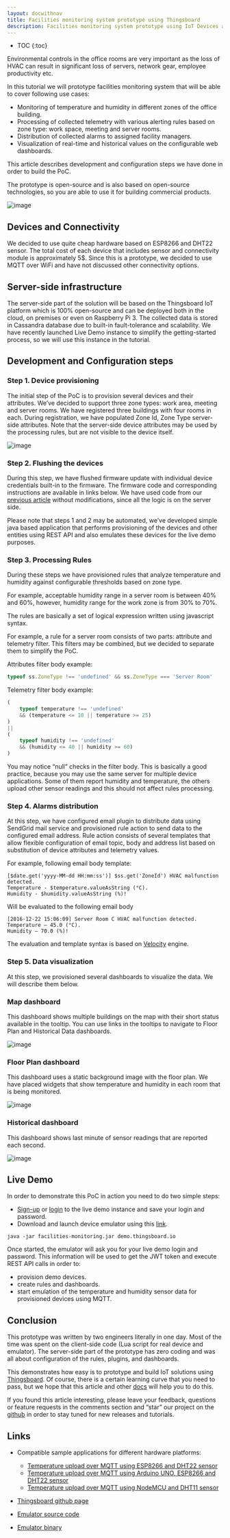 ```yaml
---
layout: docwithnav
title: Facilities monitoring system prototype using Thingsboard
description: Facilities monitoring system prototype using IoT Devices and Thingsboard
---
```


* TOC
{:toc}

Environmental controls in the office rooms are very important as the loss of HVAC can result in significant loss of servers, network gear, employee productivity etc. 

In this tutorial we will prototype facilities monitoring system that will be able to cover following use cases:

 - Monitoring of temperature and humidity in different zones of the office building.
 - Processing of collected telemetry with various alerting rules based on zone type: work space, meeting and server rooms.
 - Distribution of collected alarms to assigned facility managers.
 - Visualization of real-time and historical values on the configurable web dashboards.

This article describes development and configuration steps we have done in order to build the PoC. 

The prototype is open-source and is also based on open-source technologies, so you are able to use it for building commercial products.

   ![image](/images/samples/monitoring/facilities-management.svg)

## Devices and Connectivity

We decided to use quite cheap hardware based on ESP8266 and DHT22 sensor.
The total cost of each device that includes sensor and connectivity module is approximately 5$. Since this is a prototype, we decided to use MQTT over WiFi and have not discussed other connectivity options.

## Server-side infrastructure

The server-side part of the solution will be based on the Thingsboard IoT platform which is 100% open-source and can be deployed both in the cloud, on premises or even on Raspberry Pi 3. The collected data is stored in Cassandra database due to built-in fault-tolerance and scalability. We have recently launched Live Demo instance to simplify  the getting-started process, so we will use this instance in the tutorial.

## Development and Configuration steps

### Step 1. Device provisioning

The initial step of the PoC is to provision several devices and their attributes. We’ve decided to support three zone types: work area, meeting and server rooms. We have registered three buildings with four rooms in each. During registration, we have populated Zone Id, Zone Type server-side attributes. Note that the server-side device attributes may be used by the processing rules, but are not visible to the device itself.

  ![image](/images/samples/monitoring/service-side-attributes.png)
  
### Step 2. Flushing the devices

During this step, we have flushed firmware update with individual device credentials built-in to the firmware. The firmware code and corresponding instructions are available in links below. We have used code from our [previous article](/docs/samples/nodemcu/temperature/) without modifications, since all the logic is on the server side.

Please note that steps 1 and 2 may be automated, we’ve developed simple java based application that performs provisioning of the devices and other entities using REST API and also emulates these devices for the live demo purposes.

### Step 3. Processing Rules

During these steps we have provisioned rules that analyze temperature and humidity against configurable thresholds based on zone type. 

For example, acceptable humidity range in a server room is between 40% and 60%, however, humidity range for the work zone is from 30% to 70%. 

The rules are basically a set of logical expression written using javascript syntax. 

For example, a rule for a server room consists of two parts: attribute and telemetry filter. This filters may be combined, but we decided to separate them to simplify the PoC.

Attributes filter body example:

```javascript
typeof ss.ZoneType !== 'undefined' && ss.ZoneType === 'Server Room'
```

Telemetry filter body example:

```javascript
(
    typeof temperature !== 'undefined' 
    && (temperature <= 10 || temperature >= 25)
)
|| 
(
    typeof humidity !== 'undefined' 
    && (humidity <= 40 || humidity >= 60)
)
```

You may notice “null” checks in the filter body. This is basically a good practice, because you may use the same server for multiple device applications. Some of them report humidity and temperature, the others upload other sensor readings and this should not affect rules processing.


### Step 4. Alarms distribution

At this step, we have configured email plugin to distribute data using SendGrid mail service and provisioned rule action to send data to the configured email address. 
Rule action consists of several templates that allow flexible configuration of email topic, body and address list based on substitution of device attributes and telemetry values. 

For example, following email body template:

```velocity
[$date.get('yyyy-MM-dd HH:mm:ss')] $ss.get('ZoneId') HVAC malfunction detected. 
Temperature - $temperature.valueAsString (°C). 
Humidity - $humidity.valueAsString (%)!
```

Will be evaluated to the following email body

```text
[2016-12-22 15:06:09] Server Room C HVAC malfunction detected. 
Temperature – 45.0 (°C).
Humidity – 70.0 (%)!
```

The evaluation and template syntax is based on [Velocity](http://velocity.apache.org/) engine.

### Step 5. Data visualization
At this step, we provisioned several dashboards to visualize the data. We will describe them below.

### Map dashboard

This dashboard shows multiple buildings on the map with their short status available in the tooltip. You can use links in the tooltips to navigate to Floor Plan and Historical Data dashboards.

   ![image](/images/samples/monitoring/map.png)

### Floor Plan dashboard

This dashboard uses a static background image with the floor plan. We have placed widgets that show temperature and humidity in each room that is being monitored.

   ![image](/images/samples/monitoring/plan.png)

### Historical dashboard

This dashboard shows last minute of sensor readings that are reported each second.

   ![image](/images/samples/monitoring/history-all.png)

## Live Demo

In order to demonstrate this PoC in action you need to do two simple steps:

 - [Sign-up](https://demo.thingsboard.io/signup) or [login](https://demo.thingsboard.io) to the live demo instance and save your login and password.
 - Download and launch device emulator using this [link](https://github.com/thingsboard/samples/releases/download/v1.0-tfm/facilities-monitoring.jar). 

```shell
java -jar facilities-monitoring.jar demo.thingsboard.io
```

Once started, the emulator will ask you for your live demo login and password. This information will be used to get the JWT token and execute REST API calls in order to:

 - provision demo devices.
 - create rules and dashboards.
 - start emulation of the temperature and humidity sensor data for provisioned devices using MQTT.

## Conclusion

This prototype was written by two engineers literally in one day. Most of the time was spent on the client-side code (Lua script for real device and emulator). The server-side part of the prototype has zero coding and was all about configuration of the rules, plugins, and dashboards.

This demonstrates how easy is to prototype and build IoT solutions using [Thingsboard](http://thingsboard.io). Of course, there is a certain learning curve that you need to pass, but we hope that this article and other [docs](http://thingsboard.io/docs/) will help you to do this.

If you found this article interesting, please leave your feedback, questions or feature requests in the comments section and “star” our project on the [github](https://github.com/thingsboard/thingsboard) in order to stay tuned for new releases and tutorials.


## Links

 - Compatible sample applications for different hardware platforms:
 
    - [Temperature upload over MQTT using ESP8266 and DHT22 sensor](/docs/samples/esp8266/temperature/)
    - [Temperature upload over MQTT using Arduino UNO, ESP8266 and DHT22 sensor](/docs/samples/arduino/temperature/)
    - [Temperature upload over MQTT using NodeMCU and DHT11 sensor](/docs/samples/nodemcu/temperature/)
 
 - [Thingsboard github page](https://github.com/thingsboard/thingsboard)
 - [Emulator source code](https://github.com/thingsboard/samples)
 - [Emulator binary](https://github.com/thingsboard/samples/releases/download/v1.0-tfm/facilities-monitoring.jar)